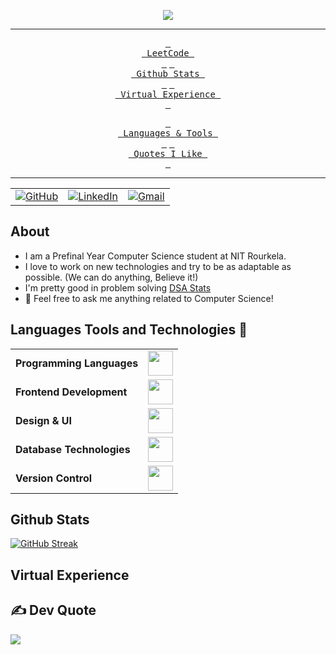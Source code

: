 

<!--


<!-- ----------- HEAD SECTION ------------ -->

<p align="center">
  <img src="https://readme-typing-svg.herokuapp.com?color=0d8eceF&size=30&center=true&vCenter=true&width=550&height=70&lines=Hey+There+👋,+I'm+SaiRaghava;A+Competitive+Programmer+💻;A+Distributed+Systems+Fan+🌐;">
</p>


<div align="center">

---

<span>[<kbd> <br> LeetCode <br> </kbd>](https://leetcode.com/u/sairaghava1318/)</span>
<span>[<kbd> <br> Github Stats <br> </kbd>](#Github-Stats)</span>
<span>[<kbd> <br> Virtual Experience <br> </kbd>](#virtual-experience)</span>

<span>[<kbd> <br> Languages & Tools <br> </kbd>](#languages-tools-and-technologies-)</span>
<span>[<kbd> <br> Quotes I Like <br> </kbd>](#%EF%B8%8F-dev-quote)</span>

---

<table>
  <tr>
      <td><a href="https://github.com/sairaghava1318"><img src="https://img.shields.io/github/followers/sayannath.svg?label=GitHub&style=social" alt="GitHub"></a></td>
    <td><a href="https://www.linkedin.com/in/nandam-venkata-sai-raghava-946b3735b/"><img src="https://img.shields.io/badge/LinkedIn--_.svg?style=social&logo=linkedin" alt="LinkedIn"></a></td>
    <td><a href="mailto:sairaghava1318@gmail.cpm"><img src="https://img.shields.io/badge/Gmail--_.svg?style=social&logo=gmail" alt="Gmail"></a></td>
  </tr>
</table>

</div>

## About

- I am a Prefinal Year Computer Science student at NIT Rourkela.
- I love to work on new technologies and try to be as adaptable as possible. (We can do anything, Believe it!)
- I'm pretty good in problem solving [DSA Stats](https://codolio.com/profile/sairaghava1318)
- 💬 Feel free to ask me anything related to Computer Science!

## Languages Tools and Technologies 🚀 


<table>
	<tr>
	<td><strong>Programming Languages</strong></td>
	<td><img height=40 src = "https://skillicons.dev/icons?i=cpp,py&theme=dark"></td>
</tr>
<tr>
	<td><strong>Frontend Development</strong></td>
	<td><img height=40 src = "https://skillicons.dev/icons?i=html,css,js,react,tailwindcss" ></td>
</tr>
<tr>
	<td><strong>Design & UI</strong></td>
	<td><img height=40 src = "https://skillicons.dev/icons?i=notion&theme=dark"></td>
</tr>
<tr>
	<td><strong>Database Technologies</strong></td>
	<td><img height=40 src = "https://skillicons.dev/icons?i=mysql&theme=dark"></td>
</tr>
<tr>
	<td><strong>Version Control</strong></td>
	<td><img height=40 src = "https://skillicons.dev/icons?i=git,github&theme=dark"></td>
</tr>

</table>

## Github Stats


  [![GitHub Streak](http://github-readme-streak-stats.herokuapp.com?user=sairaghava1318)](https://git.io/streak-stats)

## Virtual Experience
## ✍️ Dev Quote
![](https://quotes-github-readme.vercel.app/api?type=horizontal&theme=radical)
